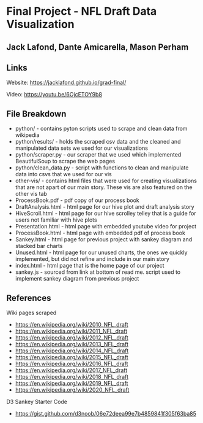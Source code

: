 Final Project - NFL Draft Data Visualization
===

Jack Lafond, Dante Amicarella, Mason Perham
---

## Links
Website: https://jacklafond.github.io/grad-final/

Video: https://youtu.be/6OjcETOY9b8

## File Breakdown
- python/ - contains pyton scripts used to scrape and clean data from wikipedia
- python/results/ - holds the scraped csv data and the cleaned and manipulated data sets we used for our visualizations
- python/scraper.py - our scraper that we used which implemented BeautifulSoup to scrape the web pages
- python/clean_data.py - script with functions to clean and manipulate data into csvs that we used for our vis
- other-vis/ - contains html files that were used for creating visualizations that are not apart of our main story. These vis are also featured on the other vis tab
- ProcessBook.pdf - pdf copy of our process book
- DraftAnalysis.html - html page for our hive plot and draft analysis story
- HiveScroll.html - html page for our hive scrolley telley that is a guide for users not familiar with hive plots
- Presentation.html - html page with embedded youtube video for project
- ProcessBook.html - html page with embedded pdf of process book
- Sankey.html - html page for previous project with sankey diagram and stacked bar charts
- Unused.html - html page for our unused charts, the ones we quickly implemented, but did not refine and include in our main story
- index.html - html page that is the home page of our project
- sankey.js - sourced from link at bottom of read me. script used to implement sankey diagram from previous project

## References
Wiki pages scraped
- https://en.wikipedia.org/wiki/2010_NFL_draft
- https://en.wikipedia.org/wiki/2011_NFL_draft
- https://en.wikipedia.org/wiki/2012_NFL_draft
- https://en.wikipedia.org/wiki/2013_NFL_draft
- https://en.wikipedia.org/wiki/2014_NFL_draft
- https://en.wikipedia.org/wiki/2015_NFL_draft
- https://en.wikipedia.org/wiki/2016_NFL_draft
- https://en.wikipedia.org/wiki/2017_NFL_draft
- https://en.wikipedia.org/wiki/2018_NFL_draft
- https://en.wikipedia.org/wiki/2019_NFL_draft
- https://en.wikipedia.org/wiki/2020_NFL_draft

D3 Sankey Starter Code
- https://gist.github.com/d3noob/06e72deea99e7b4859841f305f63ba85 


